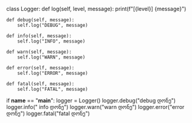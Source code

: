 class Logger:
    def log(self, level, message):
        print(f"[{level}] {message}")

    def debug(self, message):
        self.log("DEBUG", message)

    def info(self, message):
        self.log("INFO", message)

    def warn(self, message):
        self.log("WARN", message)

    def error(self, message):
        self.log("ERROR", message)

    def fatal(self, message):
        self.log("FATAL", message)



if __name__ == "__main__":
    logger = Logger()
    logger.debug("debug დონე")
    logger.info(" info დონე")
    logger.warn("warn დონე")
    logger.error("error დონე")
    logger.fatal("fatal დონე")
